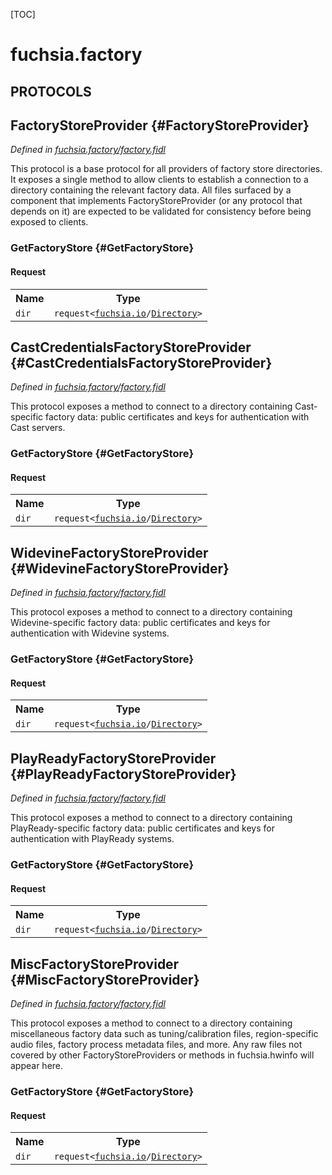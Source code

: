 [TOC]

# fuchsia.factory


## **PROTOCOLS**

## FactoryStoreProvider {#FactoryStoreProvider}
*Defined in [fuchsia.factory/factory.fidl](https://fuchsia.googlesource.com/fuchsia/+/master/sdk/fidl/fuchsia.factory/factory.fidl#19)*

 This protocol is a base protocol for all providers of factory store
 directories. It exposes a single method to allow clients to establish a
 connection to a directory containing the relevant factory data. All files
 surfaced by a component that implements FactoryStoreProvider (or any
 protocol that depends on it) are expected to be validated for consistency
 before being exposed to clients.

### GetFactoryStore {#GetFactoryStore}


#### Request
<table>
    <tr><th>Name</th><th>Type</th></tr>
    <tr>
            <td><code>dir</code></td>
            <td>
                <code>request&lt;<a class='link' href='../fuchsia.io/'>fuchsia.io</a>/<a class='link' href='../fuchsia.io/#Directory'>Directory</a>&gt;</code>
            </td>
        </tr></table>



## CastCredentialsFactoryStoreProvider {#CastCredentialsFactoryStoreProvider}
*Defined in [fuchsia.factory/factory.fidl](https://fuchsia.googlesource.com/fuchsia/+/master/sdk/fidl/fuchsia.factory/factory.fidl#27)*

 This protocol exposes a method to connect to a directory containing
 Cast-specific factory data: public certificates and keys for
 authentication with Cast servers.

### GetFactoryStore {#GetFactoryStore}


#### Request
<table>
    <tr><th>Name</th><th>Type</th></tr>
    <tr>
            <td><code>dir</code></td>
            <td>
                <code>request&lt;<a class='link' href='../fuchsia.io/'>fuchsia.io</a>/<a class='link' href='../fuchsia.io/#Directory'>Directory</a>&gt;</code>
            </td>
        </tr></table>



## WidevineFactoryStoreProvider {#WidevineFactoryStoreProvider}
*Defined in [fuchsia.factory/factory.fidl](https://fuchsia.googlesource.com/fuchsia/+/master/sdk/fidl/fuchsia.factory/factory.fidl#35)*

 This protocol exposes a method to connect to a directory containing
 Widevine-specific factory data: public certificates and keys for
 authentication with Widevine systems.

### GetFactoryStore {#GetFactoryStore}


#### Request
<table>
    <tr><th>Name</th><th>Type</th></tr>
    <tr>
            <td><code>dir</code></td>
            <td>
                <code>request&lt;<a class='link' href='../fuchsia.io/'>fuchsia.io</a>/<a class='link' href='../fuchsia.io/#Directory'>Directory</a>&gt;</code>
            </td>
        </tr></table>



## PlayReadyFactoryStoreProvider {#PlayReadyFactoryStoreProvider}
*Defined in [fuchsia.factory/factory.fidl](https://fuchsia.googlesource.com/fuchsia/+/master/sdk/fidl/fuchsia.factory/factory.fidl#43)*

 This protocol exposes a method to connect to a directory containing
 PlayReady-specific factory data: public certificates and keys for
 authentication with PlayReady systems.

### GetFactoryStore {#GetFactoryStore}


#### Request
<table>
    <tr><th>Name</th><th>Type</th></tr>
    <tr>
            <td><code>dir</code></td>
            <td>
                <code>request&lt;<a class='link' href='../fuchsia.io/'>fuchsia.io</a>/<a class='link' href='../fuchsia.io/#Directory'>Directory</a>&gt;</code>
            </td>
        </tr></table>



## MiscFactoryStoreProvider {#MiscFactoryStoreProvider}
*Defined in [fuchsia.factory/factory.fidl](https://fuchsia.googlesource.com/fuchsia/+/master/sdk/fidl/fuchsia.factory/factory.fidl#53)*

 This protocol exposes a method to connect to a directory containing
 miscellaneous factory data such as tuning/calibration files, region-specific
 audio files, factory process metadata files, and more. Any raw files not
 covered by other FactoryStoreProviders or methods in fuchsia.hwinfo will
 appear here.

### GetFactoryStore {#GetFactoryStore}


#### Request
<table>
    <tr><th>Name</th><th>Type</th></tr>
    <tr>
            <td><code>dir</code></td>
            <td>
                <code>request&lt;<a class='link' href='../fuchsia.io/'>fuchsia.io</a>/<a class='link' href='../fuchsia.io/#Directory'>Directory</a>&gt;</code>
            </td>
        </tr></table>

















